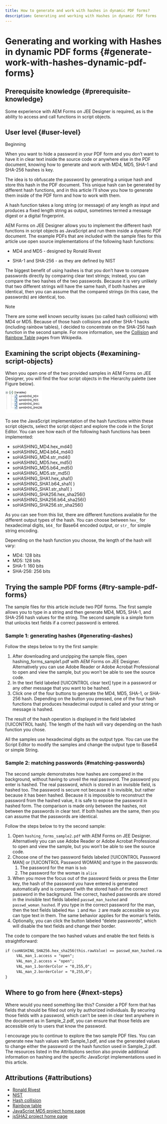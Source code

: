 ```yaml
---
title: How to generate and work with hashes in dynamic PDF forms?
description: Generating and working with Hashes in dynamic PDF forms
---
```

# Generating and working with Hashes in dynamic PDF forms {#generate-work-with-hashes-dynamic-pdf-forms}


## Prerequisite knowledge {#prerequisite-knowledge}

Some experience with AEM Forms on JEE Designer is required, as is the ability to access and call functions in script objects.

## User level {#user-level}

Beginning

When you want to hide a password in your PDF form and you don’t want to have it in clear text inside the source code or anywhere else in the PDF document, knowing how to generate and work with MD4, MD5, SHA-1 and SHA-256 hashes is key.

The idea is to obfuscate the password by generating a unique hash and store this hash in the PDF document. This unique hash can be generated by different hash functions, and in this article I’ll show you how to generate them inside of the PDF form and how to work with them.

A hash function takes a long string (or message) of any length as input and produces a fixed length string as output, sometimes termed a message digest or a digital fingerprint.

AEM Forms on JEE Designer allows you to implement the different hash functions in script objects as JavaScript and run them inside a dynamic PDF document. The example PDFs that are included with the sample files for this article use open source implementations of the following hash functions:

* MD4 and MD5 - designed by Ronald Rivest

* SHA-1 and SHA-256 - as they are defined by NIST

The biggest benefit of using hashes is that you don’t have to compare passwords directly by comparing clear text strings; instead, you can compare the two hashes of the two passwords. Because it is very unlikely that two different strings will have the same hash, if both hashes are identical, then you can assume that the compared strings (in this case, the passwords) are identical, too.

>[!NOTE]
>
>There are some well known security issues (so called hash collisions) with MD4 or MD5. Because of those hash collisions and other SHA-1 hacks (including rainbow tables), I decided to concentrate on the SHA-256 hash function in the second sample.  For more information, see the [Collision](https://en.wikipedia.org/wiki/Hash_collision) and [Rainbow Table](https://en.wikipedia.org/wiki/Rainbow_table) pages from Wikipedia.

## Examining the script objects {#examining-script-objects}

When you open one of the two provided samples in AEM Forms on JEE Designer, you will find the four script objects in the Hierarchy palette (see Figure below).

![Variables](assets/variables.jpg)

To see the JavaScript implementation of the hash functions within these script objects, select the script object and explore the code in the Script Editor.  You can see how each of the following hash functions has been implemented:

* soHASHING_MD4.hex_md4()
* soHASHING_MD4.b64_md4()
* soHASHING_MD4.str_md4()
* soHASHING_MD5.hex_md5()
* soHASHING_MD5.b64_md5()
* soHASHING_MD5.str_md5()
* soHASHING_SHA1.hex_sha1()
* soHASHING_SHA1.b64_sha1( )
* soHASHING_SHA1.str_sha1( )
* soHASHING_SHA256.hex_sha256()
* soHASHING_SHA256.b64_sha256()
* soHASHING_SHA256.str_sha256()

As you can see from this list, there are different functions available for the different output types of the hash. You can choose between `hex_` for hexadecimal digits, `b64_` for Base64 encoded output, or `str_` for simple string encoding.

Depending on the hash function you choose, the length of the hash will vary:

* MD4: 128 bits
* MD5: 128 bits
* SHA-1: 160 bits
* SHA-256: 256 bits

## Trying the sample PDF forms {#try-sample-pdf-forms}

The sample files for this article include two PDF forms. The first sample allows you to type in a string and then generate MD4, MD5, SHA-1, and SHA-256 hash values for the string.  The second sample is a simple form that unlocks text fields if a correct password is entered.

### Sample 1:  generating hashes {#generating-dashes}

Follow the steps below to try the first sample:

1. After downloading and unzipping the sample files, open hashing_forms_sample1.pdf with AEM Forms on JEE Designer. Alternatively you can use Adobe Reader or Adobe Acrobat Professional to open and view the sample, but you won’t be able to see the source code.
1. In the text field labeled [!UICONTROL clear text] type in a password or any other message that you want to be hashed.
1. Click one of the four buttons to generate the MD4, MD5, SHA-1, or SHA-256 hash. Depending on the button you pressed, one of the four hash functions that produces hexadecimal output is called and your string or message is hashed.

The result of the hash operation is displayed in the field labeled [!UICONTROL hash]. The length of the hash will vary depending on the hash function you chose.

All the samples use hexadecimal digits as the output type. You can use the Script Editor to modify the samples and change the output type to Base64 or simple String.

### Sample 2:  matching passwords {#matching-passwords}

The second sample demonstrates how hashes are compared in the background, without having to unveil the real password. The password you enter is hashed. The real password, which is stored in an invisible field, is hashed too. The password is secure not because it is invisible, but rather because it has been hashed. Because it is impossible to reconstruct the password from the hashed value, it is safe to expose the password in hashed form. The comparison is made only between the hashes, not between the passwords in clear text. If both hashes are the same, then you can assume that the passwords are identical.

Follow the steps below to try the second sample:

1. Open `hashing_forms_sample2.pdf` with AEM Forms on JEE Designer. Alternatively you can use Adobe Reader or Adobe Acrobat Professional to open and view the sample, but you won’t be able to see the source code.
1. Choose one of the two password fields labeled [!UICONTROL Password MAN] or [!UICONTROL Password WOMAN] and type in the passwords:
   1. The password for the man is `bob`
   1. The password for the woman is `alice`
1. When you move the focus out of the password fields or press the Enter key, the hash of the password you have entered is generated automatically and is compared with the stored hash of the correct password in the background. The correct, hashed passwords are stored in the invisible text fields labeled `passwd_man_hashed` and `passwd_woman_hashed`. If you type in the correct password for the man, then the text fields labeled `Man 1` and `Man 2` are made accessible so you can type text in them. The same behavior applies for the woman’s fields.
1. Optionally, you can click the button labeled “delete passwords”, which will disable the text fields and change their border.

The code to compare the two hashed values and enable the text fields is straightforward:

```xml
if (soHASHING_SHA256.hex_sha256(this.rawValue) == passwd_man_hashed.rawValue){
     VAL_man_1.access = "open";
     VAL_man_2.access = "open";
     VAL_man_1.borderColor = "0,255,0";
     VAL_man_2.borderColor = "0,255,0";
}
```

## Where to go from here {#next-steps}

Where would you need something like this? Consider a PDF form that has fields that should be filled out only by authorized individuals. By securing those fields with a password, which can’t be seen in clear text anywhere in the document as in Sample_2.pdf, you can ensure that those fields are accessible only to users that know the password.

I encourage you to continue to explore the two sample PDF files.  You can generate new hash values with Sample_1.pdf, and use the generated values to change either the password or the hash function used in Sample_2.pdf.  The resources listed in the Attributions section also provide additional information on hashing and the specific JavaScript implementations used in this article.

## Attributions {#attributions}

* [Ronald Rivest](https://en.wikipedia.org/wiki/Ron_Rivest)
* [NIST](https://csrc.nist.gov/projects/cryptographic-standards-and-guidelines)
* [Hash collision](https://en.wikipedia.org/wiki/Hash_collision)
* [Rainbow table](https://en.wikipedia.org/wiki/Rainbow_table)
* [JavaScript MD5 project home page](http://pajhome.org.uk/crypt/md5/)
* [jsSHA2 project home page](https://anmar.eu.org/projects/jssha2/)


